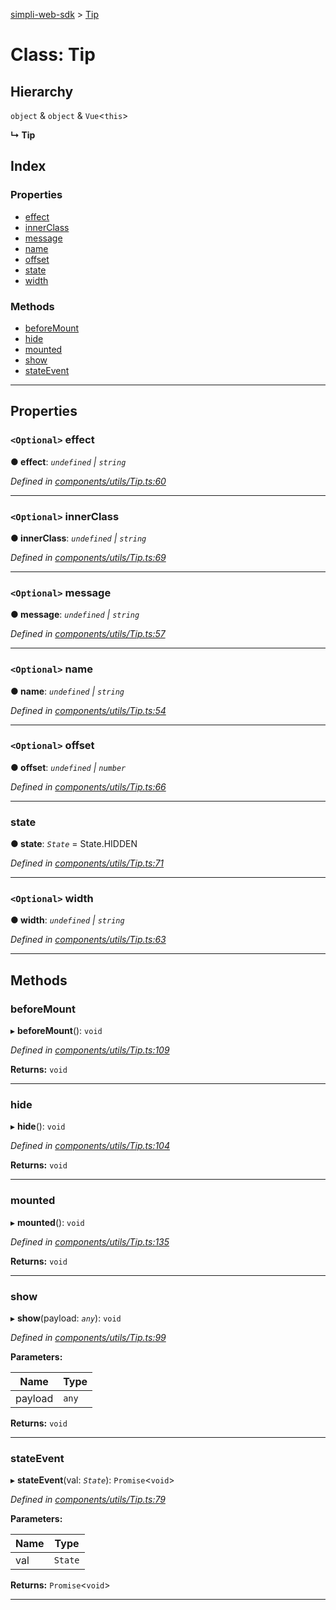 [simpli-web-sdk](../README.md) > [Tip](../classes/tip.md)

# Class: Tip

## Hierarchy

 `object` & `object` & `Vue`<`this`>

**↳ Tip**

## Index

### Properties

* [effect](tip.md#effect)
* [innerClass](tip.md#innerclass)
* [message](tip.md#message)
* [name](tip.md#name)
* [offset](tip.md#offset)
* [state](tip.md#state)
* [width](tip.md#width)

### Methods

* [beforeMount](tip.md#beforemount)
* [hide](tip.md#hide)
* [mounted](tip.md#mounted)
* [show](tip.md#show)
* [stateEvent](tip.md#stateevent)

---

## Properties

<a id="effect"></a>

### `<Optional>` effect

**● effect**: *`undefined` \| `string`*

*Defined in [components/utils/Tip.ts:60](https://github.com/simplitech/simpli-web-sdk/blob/77f6425/src/components/utils/Tip.ts#L60)*

___
<a id="innerclass"></a>

### `<Optional>` innerClass

**● innerClass**: *`undefined` \| `string`*

*Defined in [components/utils/Tip.ts:69](https://github.com/simplitech/simpli-web-sdk/blob/77f6425/src/components/utils/Tip.ts#L69)*

___
<a id="message"></a>

### `<Optional>` message

**● message**: *`undefined` \| `string`*

*Defined in [components/utils/Tip.ts:57](https://github.com/simplitech/simpli-web-sdk/blob/77f6425/src/components/utils/Tip.ts#L57)*

___
<a id="name"></a>

### `<Optional>` name

**● name**: *`undefined` \| `string`*

*Defined in [components/utils/Tip.ts:54](https://github.com/simplitech/simpli-web-sdk/blob/77f6425/src/components/utils/Tip.ts#L54)*

___
<a id="offset"></a>

### `<Optional>` offset

**● offset**: *`undefined` \| `number`*

*Defined in [components/utils/Tip.ts:66](https://github.com/simplitech/simpli-web-sdk/blob/77f6425/src/components/utils/Tip.ts#L66)*

___
<a id="state"></a>

###  state

**● state**: *`State`* =  State.HIDDEN

*Defined in [components/utils/Tip.ts:71](https://github.com/simplitech/simpli-web-sdk/blob/77f6425/src/components/utils/Tip.ts#L71)*

___
<a id="width"></a>

### `<Optional>` width

**● width**: *`undefined` \| `string`*

*Defined in [components/utils/Tip.ts:63](https://github.com/simplitech/simpli-web-sdk/blob/77f6425/src/components/utils/Tip.ts#L63)*

___

## Methods

<a id="beforemount"></a>

###  beforeMount

▸ **beforeMount**(): `void`

*Defined in [components/utils/Tip.ts:109](https://github.com/simplitech/simpli-web-sdk/blob/77f6425/src/components/utils/Tip.ts#L109)*

**Returns:** `void`

___
<a id="hide"></a>

###  hide

▸ **hide**(): `void`

*Defined in [components/utils/Tip.ts:104](https://github.com/simplitech/simpli-web-sdk/blob/77f6425/src/components/utils/Tip.ts#L104)*

**Returns:** `void`

___
<a id="mounted"></a>

###  mounted

▸ **mounted**(): `void`

*Defined in [components/utils/Tip.ts:135](https://github.com/simplitech/simpli-web-sdk/blob/77f6425/src/components/utils/Tip.ts#L135)*

**Returns:** `void`

___
<a id="show"></a>

###  show

▸ **show**(payload: *`any`*): `void`

*Defined in [components/utils/Tip.ts:99](https://github.com/simplitech/simpli-web-sdk/blob/77f6425/src/components/utils/Tip.ts#L99)*

**Parameters:**

| Name | Type |
| ------ | ------ |
| payload | `any` |

**Returns:** `void`

___
<a id="stateevent"></a>

###  stateEvent

▸ **stateEvent**(val: *`State`*): `Promise`<`void`>

*Defined in [components/utils/Tip.ts:79](https://github.com/simplitech/simpli-web-sdk/blob/77f6425/src/components/utils/Tip.ts#L79)*

**Parameters:**

| Name | Type |
| ------ | ------ |
| val | `State` |

**Returns:** `Promise`<`void`>

___


